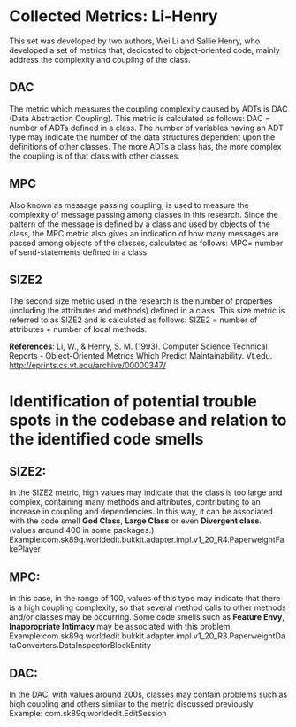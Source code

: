 # Collected Metrics: Li-Henry

This set was developed by two authors, Wei Li and Sallie Henry, who developed a set of metrics that, 
dedicated to object-oriented code, mainly address the complexity and coupling of the class.

## DAC

The metric which measures the coupling complexity caused by ADTs is DAC (Data Abstraction Coupling). This metric is calculated as follows:
DAC = number of ADTs defined in a class. 
The number of variables having an ADT type may indicate the number of the data structures dependent upon the definitions of other 
classes. The more ADTs a class has, the more complex the coupling is of that class with other classes.

## MPC

Also known as message passing coupling, is used to measure the complexity of message passing among classes in this research. 
Since the pattern of the message is defined by a class and used by objects of the class, the MPC metric also gives an indication 
of how many messages are passed among objects of the classes, calculated as follows:
MPC= number of send-statements defined in a class

## SIZE2

The second size metric used in the research is the number of properties (including the attributes and methods) defined in a class. 
This size metric is referred to as SIZE2 and is calculated as follows:
SIZE2 = number of attributes + number of local methods.

**References**: Li, W., & Henry, S. M. (1993). Computer Science Technical Reports - Object-Oriented Metrics 
Which Predict Maintainability. Vt.edu. http://eprints.cs.vt.edu/archive/00000347/

# Identification of potential trouble spots in the codebase and relation to the identified code smells

## SIZE2: 

In the SIZE2 metric, high values may indicate that the class is too large and complex, containing many methods and attributes, 
contributing to an increase in coupling and dependencies. In this way, it can be associated with the code smell **God Class**,
**Large Class** or even **Divergent class**. (values around 400 in some packages.) 
Example:com.sk89q.worldedit.bukkit.adapter.impl.v1_20_R4.PaperweightFakePlayer

## MPC:

In this case, in the range of 100, values of this type may indicate that there is a high coupling complexity, so that 
several method calls to other methods and/or classes may be occurring. Some code smells such as **Feature Envy**, 
**Inappropriate Intimacy** may be associated with this problem.
Example:com.sk89q.worldedit.bukkit.adapter.impl.v1_20_R3.PaperweightDataConverters.DataInspectorBlockEntity

## DAC:

In the DAC,  with values around 200s, classes may contain problems such as high coupling and others similar to the 
metric discussed previously.
Example: com.sk89q.worldedit.EditSession 

